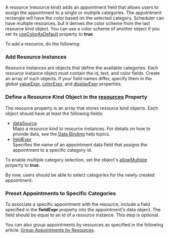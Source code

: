 A resource (resource kind) adds an appointment field that allows users to assign the appointment to a single or multiple categories. The appointment rectangle will have the color based on the selected category. Scheduler can have multiple resources, but it derives the color scheme from the last resource kind object. You can use a color scheme of another object if you set its [useColorAsDefault](/Documentation/ApiReference/UI_Components/dxScheduler/Configuration/resources/#useColorAsDefault) property to **true**.

To add a resource, do the following:

### Add Resource Instances
Resource instances are objects that define the available categories. Each resource instance object must contain the id, text, and color fields. Create an array of such objects. If your field names differ, specify them in the global [valueExpr](/api-reference/10%20UI%20Components/dxScheduler/1%20Configuration/resources/valueExpr.md '/Documentation/ApiReference/UI_Components/dxScheduler/Configuration/resources/#valueExpr'), [colorExpr](/api-reference/10%20UI%20Components/dxScheduler/1%20Configuration/resources/colorExpr.md '/Documentation/ApiReference/UI_Components/dxScheduler/Configuration/resources/#colorExpr'), and [displayExpr](/api-reference/10%20UI%20Components/dxScheduler/1%20Configuration/resources/displayExpr.md '/Documentation/ApiReference/UI_Components/dxScheduler/Configuration/resources/#displayExpr') properties.

### Define a Resource Kind Object in the [resources](/api-reference/10%20UI%20Components/dxScheduler/1%20Configuration/resources '/Documentation/ApiReference/UI_Components/dxScheduler/Configuration/resources/') Property
The resource property is an array that stores resource kind objects. Each object should have at least the following fields:

- [dataSource](/api-reference/10%20UI%20Components/dxScheduler/1%20Configuration/resources/dataSource.md '/Documentation/ApiReference/UI_Components/dxScheduler/Configuration/resources/#dataSource')         
    Maps a resource kind to resource instances. For details on how to provide data, see the [Data Binding](/Documentation/Guide/Data_Binding/Specify_a_Data_Source/Local_Array/) help topics.
- [fieldExpr](/api-reference/10%20UI%20Components/dxScheduler/1%20Configuration/resources/fieldExpr.md '/Documentation/ApiReference/UI_Components/dxScheduler/Configuration/resources/#fieldExpr')             
    Specifies the name of an appointment data field that assigns the appointment to a specific category id.

To enable multiple category selection, set the object's [allowMultiple](/Documentation/ApiReference/UI_Components/dxScheduler/Configuration/resources/#allowMultiple) property to **true**. 

By now, users should be able to select categories for the newly created appointment.

### Preset Appointments to Specific Categories
To associate a specific appointment with the resource, include a field specified in the **fieldExpr** property into the appointment's data object. The field should be equal to an id of a resource instance. This step is optional.

You can also group appointments by resources as specified in the following article: [Group Appointments by Resources](/Documentation/Guide/UI_Components/Scheduler/Resources/Group_Appointments_by_Resources/). 
